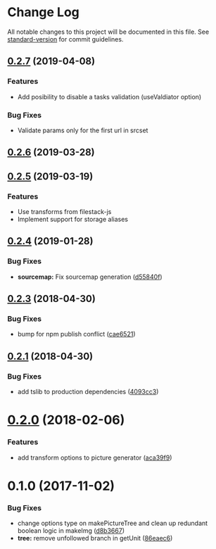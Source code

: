 # Change Log

All notable changes to this project will be documented in this file. See [standard-version](https://github.com/conventional-changelog/standard-version) for commit guidelines.

## [0.2.7](https://github.com/filestack/adaptive/compare/v0.2.6...v0.2.7) (2019-04-08)

### Features
* Add posibility to disable a tasks validation (useValdiator option)

### Bug Fixes
* Validate params only for the first url in srcset


## [0.2.6](https://github.com/filestack/adaptive/compare/v0.2.5...v0.2.6) (2019-03-28)



## [0.2.5](https://github.com/filestack/adaptive/compare/v0.2.4...v0.2.5) (2019-03-19)


### Features

* Use transforms from filestack-js
* Implement support for storage aliases


<a name="0.2.4"></a>
## [0.2.4](https://github.com/filestack/adaptive/compare/v0.2.3...v0.2.4) (2019-01-28)


### Bug Fixes

* **sourcemap:** Fix sourcemap generation ([d55840f](https://github.com/filestack/adaptive/commit/d55840f))



<a name="0.2.3"></a>
## [0.2.3](https://github.com/filestack/adaptive/compare/v0.2.1...v0.2.3) (2018-04-30)


### Bug Fixes

* bump for npm publish conflict ([cae6521](https://github.com/filestack/adaptive/commit/cae6521))



<a name="0.2.1"></a>
## [0.2.1](https://github.com/filestack/adaptive/compare/v0.2.0...v0.2.1) (2018-04-30)


### Bug Fixes

* add tslib to production dependencies ([4093cc3](https://github.com/filestack/adaptive/commit/4093cc3))



<a name="0.2.0"></a>
# [0.2.0](https://github.com/filestack/adaptive/compare/v0.1.0...v0.2.0) (2018-02-06)


### Features

* add transform options to picture generator ([aca39f9](https://github.com/filestack/adaptive/commit/aca39f9))



<a name="0.1.0"></a>
# 0.1.0 (2017-11-02)


### Bug Fixes

* change options type on makePictureTree and clean up redundant boolean logic in makeImg ([d8b3667](https://github.com/filestack/adaptive/commit/d8b3667))
* **tree:** remove unfollowed branch in getUnit ([86eaec6](https://github.com/filestack/adaptive/commit/86eaec6))
